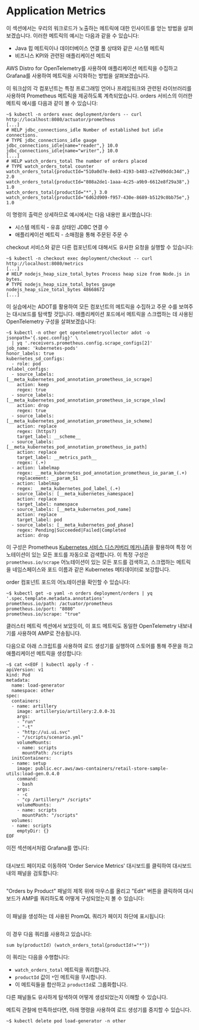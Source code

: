 # Application Metrics

이 섹션에서는 우리의 워크로드가 노출하는 메트릭에 대한 인사이트를 얻는 방법을 살펴보겠습니다. 이러한 메트릭의 예시는 다음과 같을 수 있습니다:

* Java 힙 메트릭이나 데이터베이스 연결 풀 상태와 같은 시스템 메트릭&#x20;
* 비즈니스 KPI와 관련된 애플리케이션 메트릭&#x20;

AWS Distro for OpenTelemetry를 사용하여 애플리케이션 메트릭을 수집하고 Grafana를 사용하여 메트릭을 시각화하는 방법을 살펴보겠습니다.

이 워크샵의 각 컴포넌트는 특정 프로그래밍 언어나 프레임워크와 관련된 라이브러리를 사용하여 Prometheus 메트릭을 제공하도록 계측되었습니다. orders 서비스의 이러한 메트릭 예시를 다음과 같이 볼 수 있습니다:

```
~$ kubectl -n orders exec deployment/orders -- curl http://localhost:8080/actuator/prometheus
[...]
# HELP jdbc_connections_idle Number of established but idle connections.
# TYPE jdbc_connections_idle gauge
jdbc_connections_idle{name="reader",} 10.0
jdbc_connections_idle{name="writer",} 10.0
[...]
# HELP watch_orders_total The number of orders placed
# TYPE watch_orders_total counter
watch_orders_total{productId="510a0d7e-8e83-4193-b483-e27e09ddc34d",} 2.0
watch_orders_total{productId="808a2de1-1aaa-4c25-a9b9-6612e8f29a38",} 1.0
watch_orders_total{productId="*",} 3.0
watch_orders_total{productId="6d62d909-f957-430e-8689-b5129c0bb75e",} 1.0
```

이 명령의 출력은 상세하므로 예시에서는 다음 내용만 표시했습니다:

* 시스템 메트릭 - 유휴 상태인 JDBC 연결 수&#x20;
* 애플리케이션 메트릭 - 소매점을 통해 주문된 주문 수&#x20;

checkout 서비스와 같은 다른 컴포넌트에 대해서도 유사한 요청을 실행할 수 있습니다:

```
~$ kubectl -n checkout exec deployment/checkout -- curl http://localhost:8080/metrics
[...]
# HELP nodejs_heap_size_total_bytes Process heap size from Node.js in bytes.
# TYPE nodejs_heap_size_total_bytes gauge
nodejs_heap_size_total_bytes 48668672
[...]
```

이 실습에서는 ADOT를 활용하여 모든 컴포넌트의 메트릭을 수집하고 주문 수를 보여주는 대시보드를 탐색할 것입니다. 애플리케이션 포드에서 메트릭을 스크랩하는 데 사용된 OpenTelemetry 구성을 살펴보겠습니다:

```
~$ kubectl -n other get opentelemetrycollector adot -o jsonpath='{.spec.config}' \
  | yq '.receivers.prometheus.config.scrape_configs[2]'
job_name: 'kubernetes-pods'
honor_labels: true
kubernetes_sd_configs:
  - role: pod
relabel_configs:
  - source_labels: [__meta_kubernetes_pod_annotation_prometheus_io_scrape]
    action: keep
    regex: true
  - source_labels: [__meta_kubernetes_pod_annotation_prometheus_io_scrape_slow]
    action: drop
    regex: true
  - source_labels: [__meta_kubernetes_pod_annotation_prometheus_io_scheme]
    action: replace
    regex: (https?)
    target_label: __scheme__
  - source_labels: [__meta_kubernetes_pod_annotation_prometheus_io_path]
    action: replace
    target_label: __metrics_path__
    regex: (.+)
  - action: labelmap
    regex: __meta_kubernetes_pod_annotation_prometheus_io_param_(.+)
    replacement: __param_$1
  - action: labelmap
    regex: __meta_kubernetes_pod_label_(.+)
  - source_labels: [__meta_kubernetes_namespace]
    action: replace
    target_label: namespace
  - source_labels: [__meta_kubernetes_pod_name]
    action: replace
    target_label: pod
  - source_labels: [__meta_kubernetes_pod_phase]
    regex: Pending|Succeeded|Failed|Completed
    action: drop
```



이 구성은 Prometheus [Kubernetes 서비스 디스커버리 메커니즘](https://prometheus.io/docs/prometheus/latest/configuration/configuration/#kubernetes\_sd\_config)을 활용하여 특정 어노테이션이 있는 모든 포드를 자동으로 검색합니다. 이 특정 구성은 `prometheus.io/scrape` 어노테이션이 있는 모든 포드를 검색하고, 스크랩하는 메트릭을 네임스페이스와 포드 이름과 같은 Kubernetes 메타데이터로 보강합니다.

order 컴포넌트 포드의 어노테이션을 확인할 수 있습니다:

```
~$ kubectl get -o yaml -n orders deployment/orders | yq '.spec.template.metadata.annotations'
prometheus.io/path: /actuator/prometheus
prometheus.io/port: "8080"
prometheus.io/scrape: "true"
```

클러스터 메트릭 섹션에서 보았듯이, 이 포드 메트릭도 동일한 OpenTelemetry 내보내기를 사용하여 AMP로 전송됩니다.

다음으로 아래 스크립트를 사용하여 로드 생성기를 실행하여 스토어를 통해 주문을 하고 애플리케이션 메트릭을 생성합니다:

```
~$ cat <<EOF | kubectl apply -f -
apiVersion: v1
kind: Pod
metadata:
  name: load-generator
  namespace: other
spec:
  containers:
  - name: artillery
    image: artilleryio/artillery:2.0.0-31
    args:
    - "run"
    - "-t"
    - "http://ui.ui.svc"
    - "/scripts/scenario.yml"
    volumeMounts:
    - name: scripts
      mountPath: /scripts
  initContainers:
  - name: setup
    image: public.ecr.aws/aws-containers/retail-store-sample-utils:load-gen.0.4.0
    command:
    - bash
    args:
    - -c
    - "cp /artillery/* /scripts"
    volumeMounts:
    - name: scripts
      mountPath: "/scripts"
  volumes:
  - name: scripts
    emptyDir: {}
EOF
```

이전 섹션에서처럼 Grafana를 엽니다:

<figure><img src="../../.gitbook/assets/image (3) (1) (1).png" alt=""><figcaption></figcaption></figure>

대시보드 페이지로 이동하여 'Order Service Metrics' 대시보드를 클릭하여 대시보드 내의 패널을 검토합니다:



<figure><img src="../../.gitbook/assets/image (4) (1).png" alt=""><figcaption></figcaption></figure>

"Orders by Product" 패널의 제목 위에 마우스를 올리고 "Edit" 버튼을 클릭하여 대시보드가 AMP를 쿼리하도록 어떻게 구성되었는지 볼 수 있습니다:

<figure><img src="../../.gitbook/assets/image (5) (1).png" alt=""><figcaption></figcaption></figure>

이 패널을 생성하는 데 사용된 PromQL 쿼리가 페이지 하단에 표시됩니다:

<figure><img src="../../.gitbook/assets/image (6) (1).png" alt=""><figcaption></figcaption></figure>

이 경우 다음 쿼리를 사용하고 있습니다:

```
sum by(productId) (watch_orders_total{productId!="*"})
```

이 쿼리는 다음을 수행합니다:

* `watch_orders_total` 메트릭을 쿼리합니다.&#x20;
* `productId` 값이 `*`인 메트릭을 무시합니다.&#x20;
* 이 메트릭들을 합산하고 `productId`로 그룹화합니다.&#x20;

다른 패널들도 유사하게 탐색하여 어떻게 생성되었는지 이해할 수 있습니다.

메트릭 관찰에 만족하셨다면, 아래 명령을 사용하여 로드 생성기를 중지할 수 있습니다.

```
~$ kubectl delete pod load-generator -n other
```

